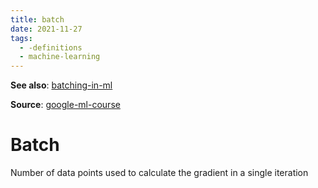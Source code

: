 ```yaml
---
title: batch
date: 2021-11-27
tags:
  - -definitions
  - machine-learning
---
```


**See also**: [batching-in-ml](ma/batching-in-ml.md)

**Source**: [google-ml-course](bibliography/google-ml-course.md)

# Batch
Number of data points used to calculate the gradient in a single iteration
